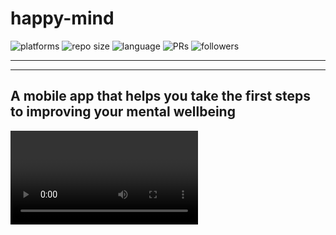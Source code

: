 # happy-mind



![platforms](https://img.shields.io/badge/platforms-iOS%20%2F%20android-brightgreen)
![repo size](https://img.shields.io/github/repo-size/chrisanicolaou/happy-mind)
![language](https://img.shields.io/github/languages/top/chrisanicolaou/happy-mind)
![PRs](https://img.shields.io/github/issues-pr-closed/chrisanicolaou/happy-mind)
![followers](https://img.shields.io/github/followers/chrisanicolaou?style=social)

---

---

## A mobile app that helps you take the first steps to improving your mental wellbeing

<video below which we introduce out app>
https://user-images.githubusercontent.com/95905131/172441221-afc7214b-a8f1-451d-a8e4-c927d42acb5c.mp4


---

---

## Table of contents

1. [Overview](#overview)
2. [Setup](#setup)
3. [Tech We Used](#new-tech-we-used)
4. [Our Limitations](#our-limitations)
5. [Interests / Hobbies](#interests)
6. [Get Active!](#active)
7. [Meditation](#meditation)

---

---

## Overview

The purpose of Happy Mind is to gently encourage the user into behaviours that will have a positive impact on their mental wellbeing. We used [advice from the NHS](https://www.nhs.uk/mental-health/self-help/guides-tools-and-activities/five-steps-to-mental-wellbeing/) to conceptualise our app, which is broken down into 3 main sections: [Interests / Hobbies](#interests), [Get Active](#active), and [Meditation](#meditation). We wanted the app to be largely minimalistic and unobtrusive - giving the user freedom to explore the app, without being harrassed by excessive pop-ups, push notifications, or other prompts.

---

---

## Setup

**Prerequisites**: [Node](https://nodejs.org/en/) (version 16.x.x), [Expo CLI](https://docs.expo.dev/get-started/installation/), [Expo Go](https://expo.dev/client)

First, clone the repo to be able to view our app locally:

` git clone https://github.com/chrisanicolaou/happy-mind.git`

Navigate into the repo and run npm install to install dependencies:

`cd happy-mind`

`npm install`

Launch the project in expo:

`expo start`

Expo will generate a QR code - scan this with your phone's camera app (iOS) or with Expo Go (android) and the app will launch on your mobile device!

(Alternatively, you can view the app on an [Android](https://docs.expo.dev/workflow/android-studio-emulator/) or [iOS](https://docs.expo.dev/workflow/ios-simulator/) emulator - although this process is significantly more hassle.)

---

---

## New Tech We Used

We really wanted to challenge ourselves on this project, and make an app that relies on technology that we have had no prior knowledge of. The process was an incredible learning experience, giving us confidence that we can adapt to new technologies as and when required.

### **React Native**:

[React Native](https://reactnative.dev/) is a popular framework for developing cross-platform mobile apps using the same code. This seemed like a sensible choice when planning our project, as the idea greatly suited a mobile app, and we wanted it to be cross-platform to be as accessible as possible. We chose React Native over other cross-platform frameworks purely for its extensive docs and popularity within the community.

### **Expo**:

[Expo](https://expo.dev/) is a framework built on top of React Native that provides a set of tools to make building and testing a React Native app a little easier. Without Expo, both Android Studio and XCode (and, by extension, a Mac) would be required to test and build our cross-platform app. Expo allowed us the freedom to use our preferred IDEs (mainly VSCode), and (through the use of Expo Go & various emulators) made testing significantly easier.

### **Firebase & Firestore**:

[Firebase](https://firebase.google.com/) is a BaaS (backend-as-a-service) that provides essential tools for building a fully functioning backend, without the need for a dedicated server. We chose Firebase for its extremely easy-to-read docs - and the minimal setup required helped us achieve more in the limited time that we had.

[Firestore](https://firebase.google.com/products/firestore?gclid=Cj0KCQjw1N2TBhCOARIsAGVHQc5g3g1LW0QbfEVGQFqLacBmh_Ycsxo1Ym1iF8UlY2FrekaH2Z3fvwYaAlZ3EALw_wcB&gclsrc=aw.ds) is a noSQL document, realtime database that lives on your Firebase console. Given that we were already using Firebase, using Firestore to handle our data was the most straightforward option.

### **Special Mention**:

While not explicitly new tech, we wanted to draw special mention to the following packages, which we found very useful when developing our app:

- [React Navigation](https://reactnavigation.org/)
- [React Native Paper](https://reactnativepaper.com/)
- [React Native Snap Carousel](https://github.com/meliorence/react-native-snap-carousel)
- [React Native Webview](https://github.com/react-native-webview/react-native-webview)

---

---

## Our Limitations

From concept to delivery, we only had 7 full days to work on our app. This extremely limiting timeframe forced us to think critically about what we wanted our minimum viable product to be. Since it was important to us that the user would have access to several different core sections of the app, by the time we finished, we were left with a pretty bare app. We originally wanted our app to feel a little more personal, and have a little more depth than what it is now - ultimately just retrieving data from our database.

Below are some features we would have loved to have implemented, given more time.

### **Test Coverage**:

Since we were using Firebase as our backend, we had originally intended to have extensive testing for our frontend components, to ensure proper TDD and good coverage of the app. Unfortunately, Expo didn't play nice with Jest and we faced numerous errors when spiking and writing frontend tests. If we had enough time to resolve these before jumping in to the project, we would have loved to have extensive testing throughout our app.

### **My Wellbeing**:

In this section, the user would have been presented with a graph showing how they have been feeling each day over the course of their time on the app. The user can average by day, week, month - and can click different options to customise the graph shown. For instance, the user can see their Get Active history, and how their mood has been affected on days where they complete exercise.

### **More personalised experience**:

Since we already implemented storing information about the user on Firestore, we would have loved to present the user with additional inputs when signing up. This would allow us to create a unique fitness plan for them, as well as present them with unique hobbies based off of their interests when signing up, rather than sectioning the hobbies off into different interests each session.

---

---

## Interests / Hobbies

In this section, users are first taken to the "interests" screen, where they are presented with a series of interests - for example, "Sports".

Once they select an interest, the app fetches and randomises an array of corresponding hobbies from Firestore. The user is then taken to the "Hobbies" screen, where they can then swipe left/right to view different hobbies related to their interest. Once they click on a hobby, they are shown additional details for how they can pursue this hobby, including a link to a site that will help them get started.

---

---

## Get Active!

In this section, users are first required to input both the type and intensity of their workout. Once done, the app fetches and randomises an array of corresponding exercises from Firestore.

The user is then taken to their workout, where (similar to the Hobbies screen) they can swipe between different exercises. Each exercise includes a brief description, along with an embedded video example of the exercise.

The app is designed to not "lock" the user into exercising, allowing them to finish whenever they want.

---

---

## Meditation

In this section, users are taken to a simple screen designed to relax them. They are guided through common breathing and mindfulness exercises to help them focus and destress.
